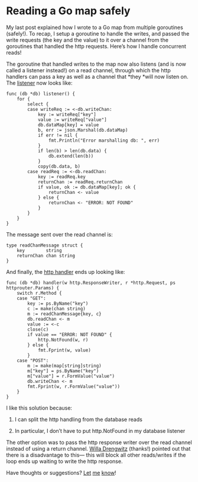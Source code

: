 
# Reading a Go map safely

My last post explained how I wrote to a Go map from multiple goroutines (safely!). To recap, I setup a goroutine to handle the writes, and passed the write requests (the key and the value) to it over a channel from the goroutines that handled the http requests. Here’s how I handle concurrent reads!

The goroutine that handled writes to the map now also listens (and is now called a listener instead!) on a read channel, through which the http handlers can pass a key as well as a channel that *they *will now listen on. The [listener](https://github.com/arpith/mmapd/blob/4ffe8ea74a1bf366afb33f3818263d104d51fc22/db.go) now looks like:

    func (db *db) listener() {
        for {
            select {
            case writeReq := <-db.writeChan:
                key := writeReq["key"]
                value := writeReq["value"]
                db.dataMap[key] = value
                b, err := json.Marshal(db.dataMap)
                if err != nil {
                    fmt.Println("Error marshalling db: ", err)
                }
                if len(b) > len(db.data) {
                    db.extend(len(b))
                }
                copy(db.data, b)
            case readReq := <-db.readChan:
                key := readReq.key
                returnChan := readReq.returnChan
                if value, ok := db.dataMap[key]; ok {
                    returnChan <- value
                } else {
                    returnChan <- "ERROR: NOT FOUND"
                }
            }
        }
    }

The message sent over the read channel is:

    type readChanMessage struct {
        key        string
        returnChan chan string
    }

And finally, the [http handler](https://github.com/arpith/mmapd/blob/4ffe8ea74a1bf366afb33f3818263d104d51fc22/main.go) ends up looking like:

    func (db *db) handler(w http.ResponseWriter, r *http.Request, ps httprouter.Params) {
        switch r.Method {
        case "GET":
            key := ps.ByName("key")
            c := make(chan string)
            m := readChanMessage{key, c}
            db.readChan <- m
            value := <-c
            close(c)
            if value == "ERROR: NOT FOUND" {
                http.NotFound(w, r)
            } else {
                fmt.Fprint(w, value)
            }
        case "POST":
            m := make(map[string]string)
            m["key"] = ps.ByName("key")
            m["value"] = r.FormValue("value")
            db.writeChan <- m
            fmt.Fprint(w, r.FormValue("value"))
        }
    }

I like this solution because:

1. I can split the http handling from the database reads

1. In particular, I don’t have to put http.NotFound in my database listener

The other option was to pass the http response writer over the read channel instead of using a return channel. [Willa Drengwitz](http://twitter.com/ghthor) (thanks!) pointed out that there is a disadvantage to this— this will block all other reads/writes if the loop ends up waiting to write the http response.

Have thoughts or suggestions? [Let](http://twitter.com/arpith) [me](http://arpith.co) [know](mailto:%20arpith@feedreader.co)!
